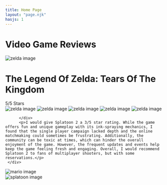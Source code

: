 ```yaml
---
title: Home Page
layout: "page.njk"
hasjs: 1
---
```


<h1 class="sub-title">Video Game Reviews</h1>



<div class="zelda-Div">
     <img src="Images/zelda.jpg" alt="zelda image">
     <div class="starsAndText">
     <h1>The Legend Of Zelda: Tears Of The Kingdom</h1>
     <div class="starsText">5/5 Stars</div> 
          <div class="stars">
               <img src="Images/redstar.png" alt="zelda image">
               <img src="Images/redstar.png" alt="zelda image">
               <img src="Images/redstar.png" alt="zelda image">
               <img src="Images/redstar.png" alt="zelda image">
               <img src="Images/redstar.png" alt="zelda image">    
                 
          </div>
          <p>I would give Splatoon 2 a 3/5 star rating. While the game offers fun and unique gameplay with its ink-spraying mechanics, I found that the single player campaign lacked depth and the online matchmaking could sometimes be frustrating. Additionally, the community can be toxic at times, which can hinder the overall enjoyment of the game. However, the frequent updates and events help keep the game feeling fresh and engaging. Overall, I would recommend Splatoon 2 to fans of multiplayer shooters, but with some reservations.</p>
     </div>
</div>

<div class="mario-Div">
     <img src="Images/mario.jpg" alt="mario image">
</div>

<div class="splatoon-Div">
     <img src="Images/splatoon.jpg" alt="splatoon image">
</div>